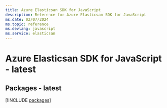 ```yaml
---
title: Azure Elasticsan SDK for JavaScript
description: Reference for Azure Elasticsan SDK for JavaScript
ms.date: 02/07/2024
ms.topic: reference
ms.devlang: javascript
ms.service: elasticsan
---
```

# Azure Elasticsan SDK for JavaScript - latest
## Packages - latest
[!INCLUDE [packages](elasticsan-index.md)]
